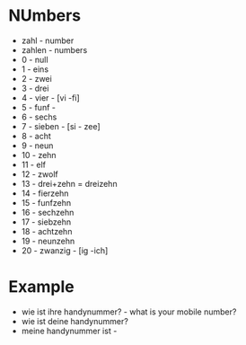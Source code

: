 # NUmbers
* zahl - number
* zahlen - numbers
* 0 - null
* 1 - eins
* 2 - zwei
* 3 - drei
* 4 - vier - [vi -fi]
* 5 - funf - 
* 6 - sechs
* 7 - sieben - [si - zee]
* 8 - acht 
* 9 - neun
* 10 - zehn
* 11 - elf
* 12 - zwolf 
* 13 - drei+zehn = dreizehn
* 14 - fierzehn
* 15 - funfzehn
* 16 - sechzehn
* 17 - siebzehn
* 18 - achtzehn
* 19 - neunzehn
* 20 - zwanzig -  [ig -ich]

# Example
* wie ist ihre handynummer? - what is your mobile number?
* wie ist deine handynummer? 
* meine handynummer ist - 
